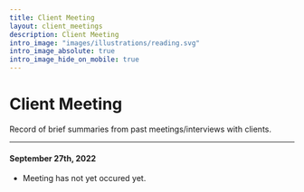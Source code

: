 ```yaml
---
title: Client Meeting
layout: client_meetings
description: Client Meeting
intro_image: "images/illustrations/reading.svg"
intro_image_absolute: true
intro_image_hide_on_mobile: true
---
```


# Client Meeting

Record of brief summaries from past meetings/interviews with clients.

----
#### September 27th, 2022
+ Meeting has not yet occured yet.
